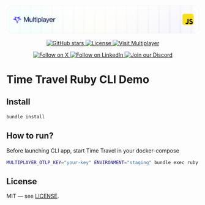 ![Description](./docs/img/header-ruby.png)

<div align="center">
<a href="https://github.com/multiplayer-app/multiplayer-time-travel-platform">
  <img src="https://img.shields.io/github/stars/multiplayer-app/multiplayer-time-travel-platform.svg?style=social&label=Star&maxAge=2592000" alt="GitHub stars">
</a>
  <a href="https://github.com/multiplayer-app/multiplayer-time-travel-platform/blob/main/LICENSE">
    <img src="https://img.shields.io/github/license/multiplayer-app/multiplayer-time-travel-platform" alt="License">
  </a>
  <a href="https://multiplayer.app">
    <img src="https://img.shields.io/badge/Visit-multiplayer.app-blue" alt="Visit Multiplayer">
  </a>
  
</div>
<div>
  <p align="center">
    <a href="https://x.com/trymultiplayer">
      <img src="https://img.shields.io/badge/Follow%20on%20X-000000?style=for-the-badge&logo=x&logoColor=white" alt="Follow on X" />
    </a>
    <a href="https://www.linkedin.com/company/multiplayer-app/">
      <img src="https://img.shields.io/badge/Follow%20on%20LinkedIn-0077B5?style=for-the-badge&logo=linkedin&logoColor=white" alt="Follow on LinkedIn" />
    </a>
    <a href="https://discord.com/invite/q9K3mDzfrx">
      <img src="https://img.shields.io/badge/Join%20our%20Discord-5865F2?style=for-the-badge&logo=discord&logoColor=white" alt="Join our Discord" />
    </a>
  </p>
</div>

# Time Travel Ruby CLI Demo

## Install
   ```bash
   bundle install
   ```

## How to run?

Before launching CLI app, start Time Travel in your docker-compose

```bash
MULTIPLAYER_OTLP_KEY="your-key" ENVIRONMENT="staging" bundle exec ruby main.rb
```

## License

MIT — see [LICENSE](./LICENSE).
